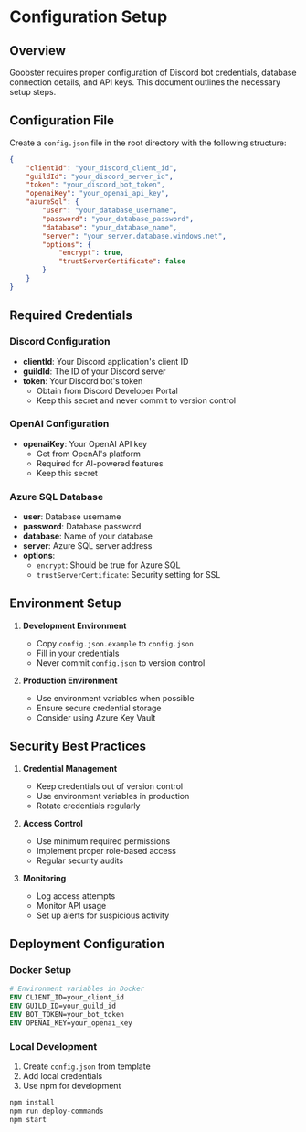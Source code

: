 # Configuration Setup

## Overview
Goobster requires proper configuration of Discord bot credentials, database connection details, and API keys. This document outlines the necessary setup steps.

## Configuration File

Create a `config.json` file in the root directory with the following structure:

```json
{
    "clientId": "your_discord_client_id",
    "guildId": "your_discord_server_id",
    "token": "your_discord_bot_token",
    "openaiKey": "your_openai_api_key",
    "azureSql": {
        "user": "your_database_username",
        "password": "your_database_password",
        "database": "your_database_name",
        "server": "your_server.database.windows.net",
        "options": {
            "encrypt": true,
            "trustServerCertificate": false
        }
    }
}
```

## Required Credentials

### Discord Configuration
- **clientId**: Your Discord application's client ID
- **guildId**: The ID of your Discord server
- **token**: Your Discord bot's token
  - Obtain from Discord Developer Portal
  - Keep this secret and never commit to version control

### OpenAI Configuration
- **openaiKey**: Your OpenAI API key
  - Get from OpenAI's platform
  - Required for AI-powered features
  - Keep this secret

### Azure SQL Database
- **user**: Database username
- **password**: Database password
- **database**: Name of your database
- **server**: Azure SQL server address
- **options**:
  - `encrypt`: Should be true for Azure SQL
  - `trustServerCertificate`: Security setting for SSL

## Environment Setup

1. **Development Environment**
   - Copy `config.json.example` to `config.json`
   - Fill in your credentials
   - Never commit `config.json` to version control

2. **Production Environment**
   - Use environment variables when possible
   - Ensure secure credential storage
   - Consider using Azure Key Vault

## Security Best Practices

1. **Credential Management**
   - Keep credentials out of version control
   - Use environment variables in production
   - Rotate credentials regularly

2. **Access Control**
   - Use minimum required permissions
   - Implement proper role-based access
   - Regular security audits

3. **Monitoring**
   - Log access attempts
   - Monitor API usage
   - Set up alerts for suspicious activity

## Deployment Configuration

### Docker Setup
```dockerfile
# Environment variables in Docker
ENV CLIENT_ID=your_client_id
ENV GUILD_ID=your_guild_id
ENV BOT_TOKEN=your_bot_token
ENV OPENAI_KEY=your_openai_key
```

### Local Development
1. Create `config.json` from template
2. Add local credentials
3. Use npm for development
```bash
npm install
npm run deploy-commands
npm start
``` 